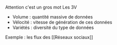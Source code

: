 Attention c'est un gros mot 
Les 3V 
- Volume : quantité massive de données
- Vélocité : vitesse de génération de ces données
- Variétés : diversité du type de données 

Exemple : les flux des [[Réseaux sociaux]]